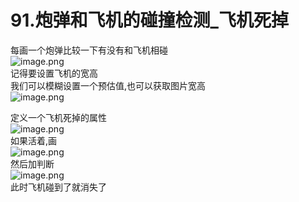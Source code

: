 # 91.炮弹和飞机的碰撞检测_飞机死掉

每画一个炮弹比较一下有没有和飞机相碰<br />![image.png](https://cdn.nlark.com/yuque/0/2019/png/349894/1559534577876-f8a07b53-8013-4a3c-8c11-26fb80286a5e.png#align=left&display=inline&height=169&name=image.png&originHeight=169&originWidth=353&size=45469&status=done&width=353)<br />记得要设置飞机的宽高<br />我们可以模糊设置一个预估值,也可以获取图片宽高<br />![image.png](https://cdn.nlark.com/yuque/0/2019/png/349894/1559534748908-a44d92f1-1ad1-4180-b11f-07af42e4d06a.png#align=left&display=inline&height=119&name=image.png&originHeight=119&originWidth=274&size=30022&status=done&width=274)

定义一个飞机死掉的属性<br />![image.png](https://cdn.nlark.com/yuque/0/2019/png/349894/1559534786702-7579aa4a-4f7f-4bda-a800-f9d5eacdb672.png#align=left&display=inline&height=65&name=image.png&originHeight=65&originWidth=293&size=17765&status=done&width=293)<br />如果活着,画<br />![image.png](https://cdn.nlark.com/yuque/0/2019/png/349894/1559534837574-eb773f5c-cb03-45e3-a99f-5ed334ae575c.png#align=left&display=inline&height=219&name=image.png&originHeight=219&originWidth=269&size=41400&status=done&width=269)<br />然后加判断<br />![image.png](https://cdn.nlark.com/yuque/0/2019/png/349894/1559534872454-3a44f0a4-6325-478e-a01e-2983ea47a394.png#align=left&display=inline&height=204&name=image.png&originHeight=204&originWidth=365&size=55599&status=done&width=365)<br />此时飞机碰到了就消失了
